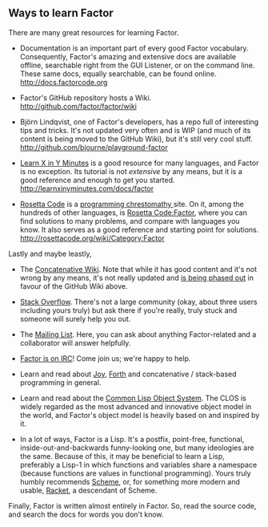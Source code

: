 ## Ways to learn Factor

There are many great resources for learning Factor.

* Documentation is an important part of every good Factor vocabulary. Consequently, Factor's amazing and extensive docs are available offline, searchable right from the GUI Listener, or on the command line. These same docs, equally searchable, can be found online. <br /> <http://docs.factorcode.org>

* Factor's GitHub repository hosts a Wiki. <br /> <http://github.com/factor/factor/wiki>

* Björn Lindqvist, one of Factor's developers, has a repo full of interesting tips and tricks. It's not updated very often and is WIP (and much of its content is being moved to the GitHub Wiki), but it's still very cool stuff. <br /> <http://github.com/bjourne/playground-factor>

* [Learn X in Y Minutes](http://learnxinyminutes.com) is a good resource for many languages, and Factor is no exception. Its tutorial is not *extensive* by any means, but it is a good reference and enough to get you started. <br /> <http://learnxinyminutes.com/docs/factor>

* [Rosetta Code](http://rosettacode.org/wiki/Rosetta_Code) is a [programming chrestomathy ](https://en.wikipedia.org/wiki/Chrestomathy) site. On it, among the hundreds of other languages, is [Rosetta Code:Factor](https://rosettacode.org/wiki/Category:Factor), where you can find solutions to many problems, and compare with languages you know. It also serves as a good reference and starting point for solutions. <br /> <http://rosettacode.org/wiki/Category:Factor>

Lastly and maybe leastly,

* The [Concatenative Wiki](concatenative.org/wiki/view/Factor). Note that while it has good content and it's not wrong by any means, it's not really updated and [is being phased out](https://github.com/factor/factor/issues/706) in favour of the GitHub Wiki above.

* [Stack Overflow](http://stackoverflow.com/questions/tagged/factor-lang). There's not a large community (okay, about three users including yours truly) but ask there if you're really, truly stuck and someone will surely help you out.

* The [Mailing List](http://concatenative.org/wiki/view/Factor/Mailing%20list). Here, you can ask about anything Factor-related and a collaborator will answer helpfully.

* [Factor is on IRC](http://concatenative.org/wiki/view/Concatenative%20IRC%20channel)! Come join us; we're happy to help.

* Learn and read about [Joy](http://enwp.org/Joy_%28programming_language%29), [Forth](http://enwp.org/Forth_%28programming_language%29) and concatenative / stack-based programming in general.

* Learn and read about the [Common Lisp Object System](http://enwp.org/Common_Lisp_Object_System). The CLOS is widely regarded as the most advanced and innovative object model in the world, and Factor's object model is heavily based on and inspired by it.

* In a lot of ways, Factor is a Lisp. It's a postfix, point-free, functional, inside-out-and-backwards funny-looking one, but many ideologies are the same. Because of this, it may be beneficial to learn a Lisp, preferably a Lisp-1 in which functions and variables share a namespace (because functions are values in functional programming). Yours truly humbly recommends [Scheme](http://schemers.org), or, for something more modern and usable, [Racket](http://racket-lang.org), a descendant of Scheme.

Finally, Factor is written almost entirely in Factor. So, read the source code, and search the docs for words you don't know.